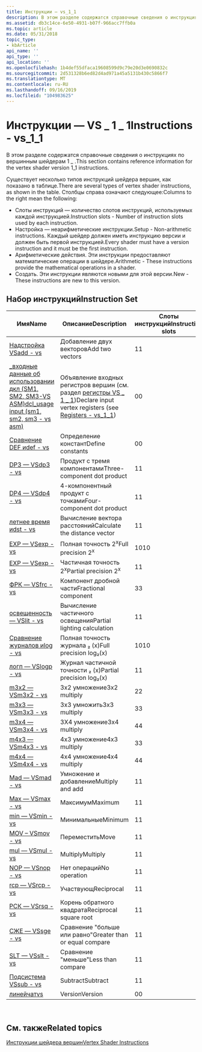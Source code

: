 ```yaml
---
title: Инструкции — vs_1_1
description: В этом разделе содержатся справочные сведения о инструкциях по вершинным шейдерам 1 \_ .
ms.assetid: db3c14ce-6e50-4931-b07f-966acc7ffb0a
ms.topic: article
ms.date: 05/31/2018
topic_type:
- kbArticle
api_name: ''
api_type: ''
api_location: ''
ms.openlocfilehash: 1b4def55dfaca19608599d9c79e20d3e0690832c
ms.sourcegitcommit: 2d531328b6ed82d4ad971a45a5131b430c5866f7
ms.translationtype: MT
ms.contentlocale: ru-RU
ms.lasthandoff: 09/16/2019
ms.locfileid: "104983625"
---
```

# <a name="instructions---vs_1_1"></a><span data-ttu-id="e9e77-103">Инструкции — VS \_ 1 \_ 1</span><span class="sxs-lookup"><span data-stu-id="e9e77-103">Instructions - vs\_1\_1</span></span>

<span data-ttu-id="e9e77-104">В этом разделе содержатся справочные сведения о инструкциях по вершинным шейдерам 1 \_ .</span><span class="sxs-lookup"><span data-stu-id="e9e77-104">This section contains reference information for the vertex shader version 1\_1 instructions.</span></span>

<span data-ttu-id="e9e77-105">Существует несколько типов инструкций шейдера вершин, как показано в таблице.</span><span class="sxs-lookup"><span data-stu-id="e9e77-105">There are several types of vertex shader instructions, as shown in the table.</span></span> <span data-ttu-id="e9e77-106">Столбцы справа означают следующее:</span><span class="sxs-lookup"><span data-stu-id="e9e77-106">Columns to the right mean the following:</span></span>

-   <span data-ttu-id="e9e77-107">Слоты инструкций — количество слотов инструкций, используемых каждой инструкцией.</span><span class="sxs-lookup"><span data-stu-id="e9e77-107">Instruction slots - Number of instruction slots used by each instruction.</span></span>
-   <span data-ttu-id="e9e77-108">Настройка — неарифметические инструкции.</span><span class="sxs-lookup"><span data-stu-id="e9e77-108">Setup - Non-arithmetic instructions.</span></span> <span data-ttu-id="e9e77-109">Каждый шейдер должен иметь инструкцию версии и должен быть первой инструкцией.</span><span class="sxs-lookup"><span data-stu-id="e9e77-109">Every shader must have a version instruction and it must be the first instruction.</span></span>
-   <span data-ttu-id="e9e77-110">Арифметические действия. Эти инструкции предоставляют математические операции в шейдере.</span><span class="sxs-lookup"><span data-stu-id="e9e77-110">Arithmetic - These instructions provide the mathematical operations in a shader.</span></span>
-   <span data-ttu-id="e9e77-111">Создать. Эти инструкции являются новыми для этой версии.</span><span class="sxs-lookup"><span data-stu-id="e9e77-111">New - These instructions are new to this version.</span></span>

## <a name="instruction-set"></a><span data-ttu-id="e9e77-112">Набор инструкций</span><span class="sxs-lookup"><span data-stu-id="e9e77-112">Instruction Set</span></span>



| <span data-ttu-id="e9e77-113">Имя</span><span class="sxs-lookup"><span data-stu-id="e9e77-113">Name</span></span>                                                                           | <span data-ttu-id="e9e77-114">Описание</span><span class="sxs-lookup"><span data-stu-id="e9e77-114">Description</span></span>                                                                                                     | <span data-ttu-id="e9e77-115">Слоты инструкций</span><span class="sxs-lookup"><span data-stu-id="e9e77-115">Instruction slots</span></span> | <span data-ttu-id="e9e77-116">Настройка</span><span class="sxs-lookup"><span data-stu-id="e9e77-116">Setup</span></span> | <span data-ttu-id="e9e77-117">Арифметические</span><span class="sxs-lookup"><span data-stu-id="e9e77-117">Arithmetic</span></span> | <span data-ttu-id="e9e77-118">Оператор new</span><span class="sxs-lookup"><span data-stu-id="e9e77-118">New</span></span> |
|--------------------------------------------------------------------------------|-----------------------------------------------------------------------------------------------------------------|-------------------|-------|------------|-----|
| [<span data-ttu-id="e9e77-119">Надстройка VS</span><span class="sxs-lookup"><span data-stu-id="e9e77-119">add - vs</span></span>](add---vs.md)                                                       | <span data-ttu-id="e9e77-120">Добавление двух векторов</span><span class="sxs-lookup"><span data-stu-id="e9e77-120">Add two vectors</span></span>                                                                                                 | <span data-ttu-id="e9e77-121">1</span><span class="sxs-lookup"><span data-stu-id="e9e77-121">1</span></span>                 |       | <span data-ttu-id="e9e77-122">x</span><span class="sxs-lookup"><span data-stu-id="e9e77-122">x</span></span>          | <span data-ttu-id="e9e77-123">x</span><span class="sxs-lookup"><span data-stu-id="e9e77-123">x</span></span>   |
| [<span data-ttu-id="e9e77-124">\_входные данные об использовании дкл (SM1, SM2, SM3-VS ASM)</span><span class="sxs-lookup"><span data-stu-id="e9e77-124">dcl\_usage input (sm1, sm2, sm3 - vs asm)</span></span>](dcl-usage-input-register---vs.md) | <span data-ttu-id="e9e77-125">Объявление входных регистров вершин (см. раздел [регистры VS \_ 1 \_ 1](dx9-graphics-reference-asm-vs-registers-vs-1-1.md))</span><span class="sxs-lookup"><span data-stu-id="e9e77-125">Declare input vertex registers (see [Registers - vs\_1\_1](dx9-graphics-reference-asm-vs-registers-vs-1-1.md))</span></span> | <span data-ttu-id="e9e77-126">0</span><span class="sxs-lookup"><span data-stu-id="e9e77-126">0</span></span>                 | <span data-ttu-id="e9e77-127">x</span><span class="sxs-lookup"><span data-stu-id="e9e77-127">x</span></span>     |            | <span data-ttu-id="e9e77-128">x</span><span class="sxs-lookup"><span data-stu-id="e9e77-128">x</span></span>   |
| [<span data-ttu-id="e9e77-129">Сравнение DEF и</span><span class="sxs-lookup"><span data-stu-id="e9e77-129">def - vs</span></span>](def---vs.md)                                                       | <span data-ttu-id="e9e77-130">Определение констант</span><span class="sxs-lookup"><span data-stu-id="e9e77-130">Define constants</span></span>                                                                                                | <span data-ttu-id="e9e77-131">0</span><span class="sxs-lookup"><span data-stu-id="e9e77-131">0</span></span>                 | <span data-ttu-id="e9e77-132">x</span><span class="sxs-lookup"><span data-stu-id="e9e77-132">x</span></span>     |            | <span data-ttu-id="e9e77-133">x</span><span class="sxs-lookup"><span data-stu-id="e9e77-133">x</span></span>   |
| [<span data-ttu-id="e9e77-134">DP3 — VS</span><span class="sxs-lookup"><span data-stu-id="e9e77-134">dp3 - vs</span></span>](dp3---vs.md)                                                       | <span data-ttu-id="e9e77-135">Продукт с тремя компонентами</span><span class="sxs-lookup"><span data-stu-id="e9e77-135">Three-component dot product</span></span>                                                                                     | <span data-ttu-id="e9e77-136">1</span><span class="sxs-lookup"><span data-stu-id="e9e77-136">1</span></span>                 |       | <span data-ttu-id="e9e77-137">x</span><span class="sxs-lookup"><span data-stu-id="e9e77-137">x</span></span>          | <span data-ttu-id="e9e77-138">x</span><span class="sxs-lookup"><span data-stu-id="e9e77-138">x</span></span>   |
| [<span data-ttu-id="e9e77-139">DP4 — VS</span><span class="sxs-lookup"><span data-stu-id="e9e77-139">dp4 - vs</span></span>](dp4---vs.md)                                                       | <span data-ttu-id="e9e77-140">4-компонентный продукт с точками</span><span class="sxs-lookup"><span data-stu-id="e9e77-140">Four-component dot product</span></span>                                                                                      | <span data-ttu-id="e9e77-141">1</span><span class="sxs-lookup"><span data-stu-id="e9e77-141">1</span></span>                 |       | <span data-ttu-id="e9e77-142">x</span><span class="sxs-lookup"><span data-stu-id="e9e77-142">x</span></span>          | <span data-ttu-id="e9e77-143">x</span><span class="sxs-lookup"><span data-stu-id="e9e77-143">x</span></span>   |
| [<span data-ttu-id="e9e77-144">летнее время и</span><span class="sxs-lookup"><span data-stu-id="e9e77-144">dst - vs</span></span>](dst---vs.md)                                                       | <span data-ttu-id="e9e77-145">Вычисление вектора расстояний</span><span class="sxs-lookup"><span data-stu-id="e9e77-145">Calculate the distance vector</span></span>                                                                                   | <span data-ttu-id="e9e77-146">1</span><span class="sxs-lookup"><span data-stu-id="e9e77-146">1</span></span>                 |       | <span data-ttu-id="e9e77-147">x</span><span class="sxs-lookup"><span data-stu-id="e9e77-147">x</span></span>          | <span data-ttu-id="e9e77-148">x</span><span class="sxs-lookup"><span data-stu-id="e9e77-148">x</span></span>   |
| [<span data-ttu-id="e9e77-149">EXP — VS</span><span class="sxs-lookup"><span data-stu-id="e9e77-149">exp - vs</span></span>](exp---vs.md)                                                       | <span data-ttu-id="e9e77-150">Полная точность 2<sup>x</sup></span><span class="sxs-lookup"><span data-stu-id="e9e77-150">Full precision 2<sup>x</sup></span></span>                                                                                    | <span data-ttu-id="e9e77-151">10</span><span class="sxs-lookup"><span data-stu-id="e9e77-151">10</span></span>                |       | <span data-ttu-id="e9e77-152">x</span><span class="sxs-lookup"><span data-stu-id="e9e77-152">x</span></span>          | <span data-ttu-id="e9e77-153">x</span><span class="sxs-lookup"><span data-stu-id="e9e77-153">x</span></span>   |
| [<span data-ttu-id="e9e77-154">EXP — VS</span><span class="sxs-lookup"><span data-stu-id="e9e77-154">exp - vs</span></span>](exp---vs.md)                                                       | <span data-ttu-id="e9e77-155">Частичная точность 2<sup>x</sup></span><span class="sxs-lookup"><span data-stu-id="e9e77-155">Partial precision 2<sup>x</sup></span></span>                                                                                 | <span data-ttu-id="e9e77-156">1</span><span class="sxs-lookup"><span data-stu-id="e9e77-156">1</span></span>                 |       | <span data-ttu-id="e9e77-157">x</span><span class="sxs-lookup"><span data-stu-id="e9e77-157">x</span></span>          | <span data-ttu-id="e9e77-158">x</span><span class="sxs-lookup"><span data-stu-id="e9e77-158">x</span></span>   |
| [<span data-ttu-id="e9e77-159">ФРК — VS</span><span class="sxs-lookup"><span data-stu-id="e9e77-159">frc - vs</span></span>](frc---vs.md)                                                       | <span data-ttu-id="e9e77-160">Компонент дробной части</span><span class="sxs-lookup"><span data-stu-id="e9e77-160">Fractional component</span></span>                                                                                            | <span data-ttu-id="e9e77-161">3</span><span class="sxs-lookup"><span data-stu-id="e9e77-161">3</span></span>                 |       | <span data-ttu-id="e9e77-162">x</span><span class="sxs-lookup"><span data-stu-id="e9e77-162">x</span></span>          | <span data-ttu-id="e9e77-163">x</span><span class="sxs-lookup"><span data-stu-id="e9e77-163">x</span></span>   |
| [<span data-ttu-id="e9e77-164">освещенность — VS</span><span class="sxs-lookup"><span data-stu-id="e9e77-164">lit - vs</span></span>](lit---vs.md)                                                       | <span data-ttu-id="e9e77-165">Вычисление частичного освещения</span><span class="sxs-lookup"><span data-stu-id="e9e77-165">Partial lighting calculation</span></span>                                                                                    | <span data-ttu-id="e9e77-166">1</span><span class="sxs-lookup"><span data-stu-id="e9e77-166">1</span></span>                 |       | <span data-ttu-id="e9e77-167">x</span><span class="sxs-lookup"><span data-stu-id="e9e77-167">x</span></span>          | <span data-ttu-id="e9e77-168">x</span><span class="sxs-lookup"><span data-stu-id="e9e77-168">x</span></span>   |
| [<span data-ttu-id="e9e77-169">Сравнение журналов и</span><span class="sxs-lookup"><span data-stu-id="e9e77-169">log - vs</span></span>](log---vs.md)                                                       | <span data-ttu-id="e9e77-170">Полная точность журнала ₂ (x)</span><span class="sxs-lookup"><span data-stu-id="e9e77-170">Full precision log₂(x)</span></span>                                                                                          | <span data-ttu-id="e9e77-171">10</span><span class="sxs-lookup"><span data-stu-id="e9e77-171">10</span></span>                |       | <span data-ttu-id="e9e77-172">x</span><span class="sxs-lookup"><span data-stu-id="e9e77-172">x</span></span>          | <span data-ttu-id="e9e77-173">x</span><span class="sxs-lookup"><span data-stu-id="e9e77-173">x</span></span>   |
| [<span data-ttu-id="e9e77-174">логп — VS</span><span class="sxs-lookup"><span data-stu-id="e9e77-174">logp - vs</span></span>](logp---vs.md)                                                     | <span data-ttu-id="e9e77-175">Журнал частичной точности ₂ (x)</span><span class="sxs-lookup"><span data-stu-id="e9e77-175">Partial precision log₂(x)</span></span>                                                                                       | <span data-ttu-id="e9e77-176">1</span><span class="sxs-lookup"><span data-stu-id="e9e77-176">1</span></span>                 |       | <span data-ttu-id="e9e77-177">x</span><span class="sxs-lookup"><span data-stu-id="e9e77-177">x</span></span>          | <span data-ttu-id="e9e77-178">x</span><span class="sxs-lookup"><span data-stu-id="e9e77-178">x</span></span>   |
| [<span data-ttu-id="e9e77-179">m3x2 — VS</span><span class="sxs-lookup"><span data-stu-id="e9e77-179">m3x2 - vs</span></span>](m3x2---vs.md)                                                     | <span data-ttu-id="e9e77-180">3x2 умножение</span><span class="sxs-lookup"><span data-stu-id="e9e77-180">3x2 multiply</span></span>                                                                                                    | <span data-ttu-id="e9e77-181">2</span><span class="sxs-lookup"><span data-stu-id="e9e77-181">2</span></span>                 |       | <span data-ttu-id="e9e77-182">x</span><span class="sxs-lookup"><span data-stu-id="e9e77-182">x</span></span>          | <span data-ttu-id="e9e77-183">x</span><span class="sxs-lookup"><span data-stu-id="e9e77-183">x</span></span>   |
| [<span data-ttu-id="e9e77-184">m3x3 — VS</span><span class="sxs-lookup"><span data-stu-id="e9e77-184">m3x3 - vs</span></span>](m3x3---vs.md)                                                     | <span data-ttu-id="e9e77-185">3x3 умножить</span><span class="sxs-lookup"><span data-stu-id="e9e77-185">3x3 multiply</span></span>                                                                                                    | <span data-ttu-id="e9e77-186">3</span><span class="sxs-lookup"><span data-stu-id="e9e77-186">3</span></span>                 |       | <span data-ttu-id="e9e77-187">x</span><span class="sxs-lookup"><span data-stu-id="e9e77-187">x</span></span>          | <span data-ttu-id="e9e77-188">x</span><span class="sxs-lookup"><span data-stu-id="e9e77-188">x</span></span>   |
| [<span data-ttu-id="e9e77-189">m3x4 — VS</span><span class="sxs-lookup"><span data-stu-id="e9e77-189">m3x4 - vs</span></span>](m3x4---vs.md)                                                     | <span data-ttu-id="e9e77-190">3X4 умножение</span><span class="sxs-lookup"><span data-stu-id="e9e77-190">3x4 multiply</span></span>                                                                                                    | <span data-ttu-id="e9e77-191">4</span><span class="sxs-lookup"><span data-stu-id="e9e77-191">4</span></span>                 |       | <span data-ttu-id="e9e77-192">x</span><span class="sxs-lookup"><span data-stu-id="e9e77-192">x</span></span>          | <span data-ttu-id="e9e77-193">x</span><span class="sxs-lookup"><span data-stu-id="e9e77-193">x</span></span>   |
| [<span data-ttu-id="e9e77-194">m4x3 — VS</span><span class="sxs-lookup"><span data-stu-id="e9e77-194">m4x3 - vs</span></span>](m4x3---vs.md)                                                     | <span data-ttu-id="e9e77-195">4x3 умножение</span><span class="sxs-lookup"><span data-stu-id="e9e77-195">4x3 multiply</span></span>                                                                                                    | <span data-ttu-id="e9e77-196">3</span><span class="sxs-lookup"><span data-stu-id="e9e77-196">3</span></span>                 |       | <span data-ttu-id="e9e77-197">x</span><span class="sxs-lookup"><span data-stu-id="e9e77-197">x</span></span>          | <span data-ttu-id="e9e77-198">x</span><span class="sxs-lookup"><span data-stu-id="e9e77-198">x</span></span>   |
| [<span data-ttu-id="e9e77-199">m4x4 — VS</span><span class="sxs-lookup"><span data-stu-id="e9e77-199">m4x4 - vs</span></span>](m4x4---vs.md)                                                     | <span data-ttu-id="e9e77-200">4x4 умножение</span><span class="sxs-lookup"><span data-stu-id="e9e77-200">4x4 multiply</span></span>                                                                                                    | <span data-ttu-id="e9e77-201">4</span><span class="sxs-lookup"><span data-stu-id="e9e77-201">4</span></span>                 |       | <span data-ttu-id="e9e77-202">x</span><span class="sxs-lookup"><span data-stu-id="e9e77-202">x</span></span>          | <span data-ttu-id="e9e77-203">x</span><span class="sxs-lookup"><span data-stu-id="e9e77-203">x</span></span>   |
| [<span data-ttu-id="e9e77-204">Mad — VS</span><span class="sxs-lookup"><span data-stu-id="e9e77-204">mad - vs</span></span>](mad---vs.md)                                                       | <span data-ttu-id="e9e77-205">Умножение и добавление</span><span class="sxs-lookup"><span data-stu-id="e9e77-205">Multiply and add</span></span>                                                                                                | <span data-ttu-id="e9e77-206">1</span><span class="sxs-lookup"><span data-stu-id="e9e77-206">1</span></span>                 |       | <span data-ttu-id="e9e77-207">x</span><span class="sxs-lookup"><span data-stu-id="e9e77-207">x</span></span>          | <span data-ttu-id="e9e77-208">x</span><span class="sxs-lookup"><span data-stu-id="e9e77-208">x</span></span>   |
| [<span data-ttu-id="e9e77-209">Max — VS</span><span class="sxs-lookup"><span data-stu-id="e9e77-209">max - vs</span></span>](max---vs.md)                                                       | <span data-ttu-id="e9e77-210">Максимум</span><span class="sxs-lookup"><span data-stu-id="e9e77-210">Maximum</span></span>                                                                                                         | <span data-ttu-id="e9e77-211">1</span><span class="sxs-lookup"><span data-stu-id="e9e77-211">1</span></span>                 |       | <span data-ttu-id="e9e77-212">x</span><span class="sxs-lookup"><span data-stu-id="e9e77-212">x</span></span>          | <span data-ttu-id="e9e77-213">x</span><span class="sxs-lookup"><span data-stu-id="e9e77-213">x</span></span>   |
| [<span data-ttu-id="e9e77-214">min — VS</span><span class="sxs-lookup"><span data-stu-id="e9e77-214">min - vs</span></span>](min---vs.md)                                                       | <span data-ttu-id="e9e77-215">Минимальные</span><span class="sxs-lookup"><span data-stu-id="e9e77-215">Minimum</span></span>                                                                                                         | <span data-ttu-id="e9e77-216">1</span><span class="sxs-lookup"><span data-stu-id="e9e77-216">1</span></span>                 |       | <span data-ttu-id="e9e77-217">x</span><span class="sxs-lookup"><span data-stu-id="e9e77-217">x</span></span>          | <span data-ttu-id="e9e77-218">x</span><span class="sxs-lookup"><span data-stu-id="e9e77-218">x</span></span>   |
| [<span data-ttu-id="e9e77-219">MOV – VS</span><span class="sxs-lookup"><span data-stu-id="e9e77-219">mov - vs</span></span>](mov---vs.md)                                                       | <span data-ttu-id="e9e77-220">Переместить</span><span class="sxs-lookup"><span data-stu-id="e9e77-220">Move</span></span>                                                                                                            | <span data-ttu-id="e9e77-221">1</span><span class="sxs-lookup"><span data-stu-id="e9e77-221">1</span></span>                 |       | <span data-ttu-id="e9e77-222">x</span><span class="sxs-lookup"><span data-stu-id="e9e77-222">x</span></span>          | <span data-ttu-id="e9e77-223">x</span><span class="sxs-lookup"><span data-stu-id="e9e77-223">x</span></span>   |
| [<span data-ttu-id="e9e77-224">mul — VS</span><span class="sxs-lookup"><span data-stu-id="e9e77-224">mul - vs</span></span>](mul---vs.md)                                                       | <span data-ttu-id="e9e77-225">Multiply</span><span class="sxs-lookup"><span data-stu-id="e9e77-225">Multiply</span></span>                                                                                                        | <span data-ttu-id="e9e77-226">1</span><span class="sxs-lookup"><span data-stu-id="e9e77-226">1</span></span>                 |       | <span data-ttu-id="e9e77-227">x</span><span class="sxs-lookup"><span data-stu-id="e9e77-227">x</span></span>          | <span data-ttu-id="e9e77-228">x</span><span class="sxs-lookup"><span data-stu-id="e9e77-228">x</span></span>   |
| [<span data-ttu-id="e9e77-229">NOP — VS</span><span class="sxs-lookup"><span data-stu-id="e9e77-229">nop - vs</span></span>](nop---vs.md)                                                       | <span data-ttu-id="e9e77-230">Нет операций</span><span class="sxs-lookup"><span data-stu-id="e9e77-230">No operation</span></span>                                                                                                    | <span data-ttu-id="e9e77-231">1</span><span class="sxs-lookup"><span data-stu-id="e9e77-231">1</span></span>                 |       | <span data-ttu-id="e9e77-232">x</span><span class="sxs-lookup"><span data-stu-id="e9e77-232">x</span></span>          | <span data-ttu-id="e9e77-233">x</span><span class="sxs-lookup"><span data-stu-id="e9e77-233">x</span></span>   |
| [<span data-ttu-id="e9e77-234">rcp — VS</span><span class="sxs-lookup"><span data-stu-id="e9e77-234">rcp - vs</span></span>](rcp---vs.md)                                                       | <span data-ttu-id="e9e77-235">Участвующ</span><span class="sxs-lookup"><span data-stu-id="e9e77-235">Reciprocal</span></span>                                                                                                      | <span data-ttu-id="e9e77-236">1</span><span class="sxs-lookup"><span data-stu-id="e9e77-236">1</span></span>                 |       | <span data-ttu-id="e9e77-237">x</span><span class="sxs-lookup"><span data-stu-id="e9e77-237">x</span></span>          | <span data-ttu-id="e9e77-238">x</span><span class="sxs-lookup"><span data-stu-id="e9e77-238">x</span></span>   |
| [<span data-ttu-id="e9e77-239">РСК — VS</span><span class="sxs-lookup"><span data-stu-id="e9e77-239">rsq - vs</span></span>](rsq---vs.md)                                                       | <span data-ttu-id="e9e77-240">Корень обратного квадрата</span><span class="sxs-lookup"><span data-stu-id="e9e77-240">Reciprocal square root</span></span>                                                                                          | <span data-ttu-id="e9e77-241">1</span><span class="sxs-lookup"><span data-stu-id="e9e77-241">1</span></span>                 |       | <span data-ttu-id="e9e77-242">x</span><span class="sxs-lookup"><span data-stu-id="e9e77-242">x</span></span>          | <span data-ttu-id="e9e77-243">x</span><span class="sxs-lookup"><span data-stu-id="e9e77-243">x</span></span>   |
| [<span data-ttu-id="e9e77-244">СЖЕ — VS</span><span class="sxs-lookup"><span data-stu-id="e9e77-244">sge - vs</span></span>](sge---vs.md)                                                       | <span data-ttu-id="e9e77-245">Сравнение "больше или равно"</span><span class="sxs-lookup"><span data-stu-id="e9e77-245">Greater than or equal compare</span></span>                                                                                   | <span data-ttu-id="e9e77-246">1</span><span class="sxs-lookup"><span data-stu-id="e9e77-246">1</span></span>                 |       | <span data-ttu-id="e9e77-247">x</span><span class="sxs-lookup"><span data-stu-id="e9e77-247">x</span></span>          | <span data-ttu-id="e9e77-248">x</span><span class="sxs-lookup"><span data-stu-id="e9e77-248">x</span></span>   |
| [<span data-ttu-id="e9e77-249">SLT — VS</span><span class="sxs-lookup"><span data-stu-id="e9e77-249">slt - vs</span></span>](slt---vs.md)                                                       | <span data-ttu-id="e9e77-250">Сравнение "меньше"</span><span class="sxs-lookup"><span data-stu-id="e9e77-250">Less than compare</span></span>                                                                                               | <span data-ttu-id="e9e77-251">1</span><span class="sxs-lookup"><span data-stu-id="e9e77-251">1</span></span>                 |       | <span data-ttu-id="e9e77-252">x</span><span class="sxs-lookup"><span data-stu-id="e9e77-252">x</span></span>          | <span data-ttu-id="e9e77-253">x</span><span class="sxs-lookup"><span data-stu-id="e9e77-253">x</span></span>   |
| [<span data-ttu-id="e9e77-254">Подсистема VS</span><span class="sxs-lookup"><span data-stu-id="e9e77-254">sub - vs</span></span>](sub---vs.md)                                                       | <span data-ttu-id="e9e77-255">Subtract</span><span class="sxs-lookup"><span data-stu-id="e9e77-255">Subtract</span></span>                                                                                                        | <span data-ttu-id="e9e77-256">1</span><span class="sxs-lookup"><span data-stu-id="e9e77-256">1</span></span>                 |       | <span data-ttu-id="e9e77-257">x</span><span class="sxs-lookup"><span data-stu-id="e9e77-257">x</span></span>          | <span data-ttu-id="e9e77-258">x</span><span class="sxs-lookup"><span data-stu-id="e9e77-258">x</span></span>   |
| [<span data-ttu-id="e9e77-259">линейчат</span><span class="sxs-lookup"><span data-stu-id="e9e77-259">vs</span></span>](vs---vs.md)                                                              | <span data-ttu-id="e9e77-260">Version</span><span class="sxs-lookup"><span data-stu-id="e9e77-260">Version</span></span>                                                                                                         | <span data-ttu-id="e9e77-261">0</span><span class="sxs-lookup"><span data-stu-id="e9e77-261">0</span></span>                 | <span data-ttu-id="e9e77-262">x</span><span class="sxs-lookup"><span data-stu-id="e9e77-262">x</span></span>     |            | <span data-ttu-id="e9e77-263">x</span><span class="sxs-lookup"><span data-stu-id="e9e77-263">x</span></span>   |



 

## <a name="related-topics"></a><span data-ttu-id="e9e77-264">См. также</span><span class="sxs-lookup"><span data-stu-id="e9e77-264">Related topics</span></span>

<dl> <dt>

[<span data-ttu-id="e9e77-265">Инструкции шейдера вершин</span><span class="sxs-lookup"><span data-stu-id="e9e77-265">Vertex Shader Instructions</span></span>](dx9-graphics-reference-asm-vs-instructions.md)
</dt> </dl>

 

 




